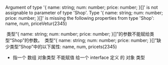 Argument of type '{ name: string; num: number; price: number; }[]' is not assignable to parameter of type 'Shop'.
Type '{ name: string; num: number; price: number; }[]' is missing the following properties from type 'Shop': name, num, priceVetur(2345)

​	类型“{ name: string; num: number; price: number; }[]”的参数不能赋给类型“Shop”的参数。
​ 类型“{ name: string; num: number; price: number; }[]”缺少类型“Shop”中的以下属性: name, num, pricets(2345)

- 指一个 数组 对象类型 不能赋值 给一个 interface 定义 的 对象 类型
